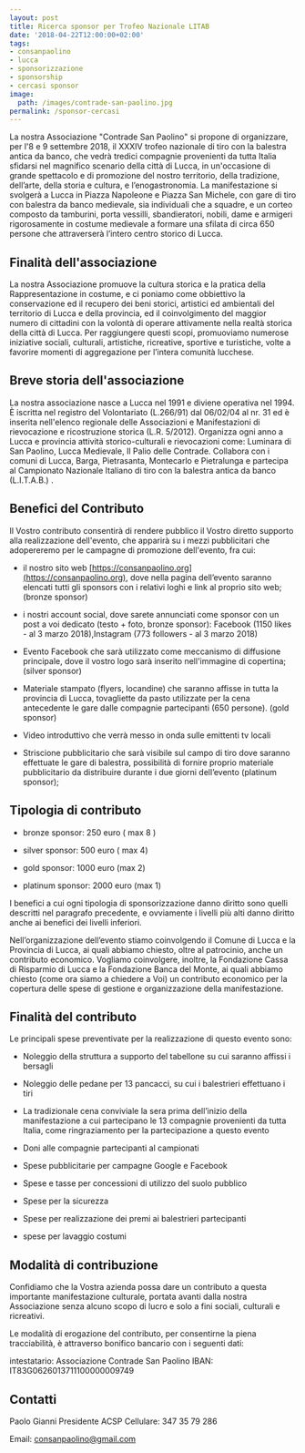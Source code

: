 ```yaml
---
layout: post
title: Ricerca sponsor per Trofeo Nazionale LITAB
date: '2018-04-22T12:00:00+02:00'
tags:
- consanpaolino
- lucca
- sponsorizzazione
- sponsorship
- cercasi sponsor
image:
  path: /images/contrade-san-paolino.jpg
permalink: /sponsor-cercasi
---
```


La nostra Associazione "Contrade San Paolino" si propone di organizzare, per l'8
e 9 settembre 2018, il XXXIV trofeo nazionale di tiro con la balestra antica da
banco, che vedrà tredici compagnie provenienti da tutta Italia sfidarsi nel
magnifico scenario della città di Lucca, in un'occasione di grande spettacolo e
di promozione del nostro territorio, della tradizione, dell’arte, della storia e
cultura, e l’enogastronomia. La manifestazione si svolgerà a Lucca in Piazza
Napoleone e Piazza San Michele, con gare di tiro con balestra da banco
medievale, sia individuali che a squadre, e un corteo composto da tamburini,
porta vessilli, sbandieratori, nobili, dame e armigeri rigorosamente in costume
medievale a formare una sfilata di circa 650 persone che attraverserà l’intero
centro storico di Lucca.

<!-- more -->

## Finalità dell'associazione

La nostra Associazione promuove la cultura storica e la pratica della
Rappresentazione in costume, e ci poniamo come obbiettivo la conservazione ed il
recupero dei beni storici, artistici ed ambientali del territorio di Lucca e
della provincia, ed il coinvolgimento del maggior numero di cittadini con la
volontà di operare attivamente nella realtà storica della città di Lucca. Per
raggiungere questi scopi, promuoviamo numerose iniziative sociali, culturali,
artistiche, ricreative, sportive e turistiche, volte a favorire momenti di
aggregazione per l’intera comunità lucchese.

## Breve storia dell'associazione

La nostra associazione nasce a Lucca nel 1991 e diviene operativa nel 1994. È
iscritta nel registro del Volontariato (L.266/91) dal 06/02/04 al nr. 31 ed è
inserita  nell'elenco regionale delle Associazioni e Manifestazioni di
rievocazione e ricostruzione storica (L.R. 5/2012). Organizza ogni anno a Lucca
e provincia attività storico-culturali e rievocazioni come: Luminara di San
Paolino, Lucca Medievale, Il Palio delle Contrade. Collabora con i comuni di
Lucca, Barga, Pietrasanta, Montecarlo e Pietralunga e partecipa al Campionato
Nazionale Italiano di tiro con la balestra antica da banco (L.I.T.A.B.) .

## Benefici del Contributo

Il Vostro contributo consentirà di rendere pubblico il Vostro diretto supporto
alla realizzazione dell'evento, che apparirà su i mezzi pubblicitari che
adopereremo per le campagne di promozione dell'evento, fra cui:

* il nostro sito web [https://consanpaolino.org](https://consanpaolino.org),
  dove nella pagina dell’evento saranno elencati tutti gli sponsors con i
  relativi loghi e link al proprio sito web; (bronze sponsor)

* i nostri account social, dove sarete annunciati come sponsor con un post a
  voi dedicato (testo + foto, bronze sponsor): Facebook (1150 likes - al 3 marzo
  2018),Instagram (773 followers - al 3 marzo 2018)

* Evento Facebook che sarà utilizzato come meccanismo di diffusione principale,
  dove il vostro logo sarà inserito nell'immagine di copertina; (silver sponsor)

* Materiale stampato (flyers, locandine) che saranno affisse in tutta la
  provincia di Lucca, tovagliette da pasto utilizzate per la cena antecedente le
  gare dalle compagnie partecipanti (650 persone). (gold sponsor)

* Video introduttivo che verrà messo in onda sulle emittenti tv locali

* Striscione pubblicitario che sarà visibile sul campo di tiro dove saranno
  effettuate le gare di balestra, possibilità di fornire proprio materiale
  pubblicitario da distribuire durante i due giorni dell’evento (platinum
  sponsor);

## Tipologia di contributo

* bronze sponsor: 250 euro ( max 8 )

* silver sponsor: 500 euro ( max 4)

* gold sponsor: 1000 euro (max 2)

* platinum sponsor: 2000 euro (max 1)

I benefici a cui ogni tipologia di sponsorizzazione danno diritto sono quelli
descritti nel paragrafo precedente, e ovviamente i livelli più alti danno
diritto anche ai benefici dei livelli inferiori.

Nell’organizzazione dell’evento stiamo coinvolgendo il Comune di Lucca e la
Provincia di Lucca, ai quali abbiamo chiesto, oltre al patrocinio, anche un
contributo economico. Vogliamo coinvolgere, inoltre, la Fondazione Cassa di
Risparmio di Lucca e la Fondazione Banca del Monte, ai quali abbiamo chiesto
(come ora siamo a chiedere a Voi) un contributo economico per la copertura delle
spese di gestione e organizzazione della manifestazione.

## Finalità del contributo

Le principali spese preventivate per la realizzazione di questo evento sono:

* Noleggio della struttura a supporto del tabellone su cui saranno affissi i
  bersagli

* Noleggio delle pedane per 13 pancacci, su cui i balestrieri effettuano i tiri

* La tradizionale cena conviviale la sera prima dell’inizio della manifestazione
  a cui partecipano le 13 compagnie provenienti da tutta Italia, come
  ringraziamento per la partecipazione a questo evento

* Doni alle compagnie partecipanti al campionati

* Spese pubblicitarie per campagne Google e Facebook

* Spese e tasse per concessioni di utilizzo del suolo pubblico

* Spese per la sicurezza

* Spese per realizzazione dei premi ai balestrieri partecipanti

* spese per lavaggio costumi

## Modalità di contribuzione

Confidiamo che la Vostra azienda possa dare un contributo a questa importante
manifestazione culturale, portata avanti dalla nostra Associazione senza alcuno
scopo di lucro e solo a fini sociali, culturali e ricreativi.

Le modalità di erogazione del contributo, per consentirne la piena
tracciabilità, è attraverso bonifico bancario con i seguenti dati:

intestatario: Associazione Contrade San Paolino
IBAN: IT83G0626013711100000009749

## Contatti

Paolo Gianni
Presidente ACSP
Cellulare:  347 35 79 286

Email: consanpaolino@gmail.com